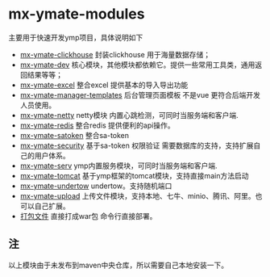 # mx-ymate-modules

主要用于快速开发ymp项目，具体说明如下

- [mx-ymate-clickhouse](mx-ymate-clickhouse)  封装clickhouse 用于海量数据存储；
- [mx-ymate-dev](mx-ymate-dev)  核心模块，其他模块都依赖它。提供一些常用工具类，通用返回结果等等；
- [mx-ymate-excel](mx-ymate-excel) 整合excel 提供基本的导入导出功能
- [mx-ymate-manager-templates](mx-ymate-manager-templates) 后台管理页面模板 不是vue 更符合后端开发人员使用。
- [mx-ymate-netty](mx-ymate-netty) netty模块 内置心跳检测，可同时当服务端和客户端.
- [mx-ymate-redis](mx-ymate-redis) 整合redis  提供便利的api操作。
- [mx-ymate-satoken](mx-ymate-satoken) 整合sa-token
- [mx-ymate-security](mx-ymate-security) 基于sa-token 权限验证 需要数据库的支持，支持扩展自己的用户体系。
- [mx-ymate-serv](mx-ymate-serv) ymp内置服务模块，可同时当服务端和客户端.
- [mx-ymate-tomcat](mx-ymate-tomcat) 基于ymp框架的tomcat模块，支持直接main方法启动
- [mx-ymate-undertow](mx-ymate-undertow) undertow。支持随机端口
- [mx-ymate-upload](mx-ymate-upload) 上传文件模块，支持本地、七牛、minio、腾讯、阿里。也可以自己扩展。
- [打包文件](打包文件) 直接打成war包 命令行直接部署。









## 注
以上模块由于未发布到maven中央仓库，所以需要自己本地安装一下。
